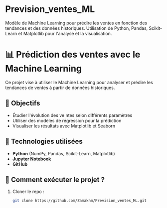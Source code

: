 # Prevision_ventes_ML
Modèle de Machine Learning pour prédire les ventes en fonction des tendances et des données historiques. Utilisation de Python, Pandas, Scikit-Learn et Matplotlib pour l'analyse et la visualisation.

# 📊 Prédiction des ventes avec le Machine Learning

Ce projet vise à utiliser le Machine Learning pour analyser et prédire les tendances de ventes à partir de données historiques.

## 📌 Objectifs
- Étudier l'évolution des ve
  ntes selon différents paramètres
- Utiliser des modèles de régression pour la prédiction
- Visualiser les résultats avec Matplotlib et Seaborn

## 🔧 Technologies utilisées
- **Python** (NumPy, Pandas, Scikit-Learn, Matplotlib)
- **Jupyter Notebook**
- **GitHub**

## 🚀 Comment exécuter le projet ?
1. Cloner le repo :  
   ```bash
   git clone https://github.com/Zamakhm/Prevision_ventes_ML.git
